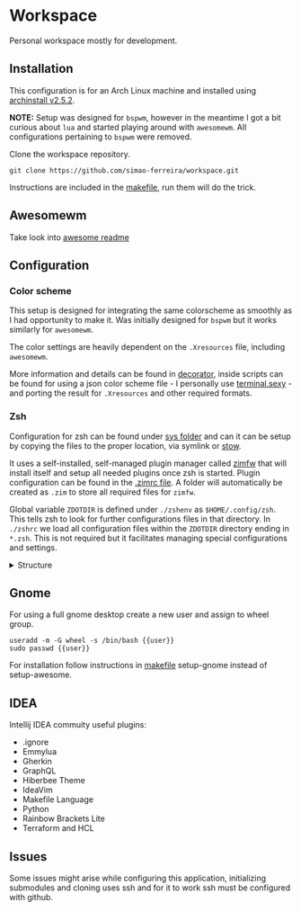 # Workspace

Personal workspace mostly for development.

## Installation

This configuration is for an Arch Linux machine and installed
using [archinstall v2.5.2](https://github.com/archlinux/archinstall/tree/v2.5.2).

**NOTE:** Setup was designed for `bspwm`, however in the meantime I got a bit curious
about `lua` and started playing around with `awesomewm`.
All configurations pertaining to `bspwm` were removed.

Clone the workspace repository.

```shell
git clone https://github.com/simao-ferreira/workspace.git
```

Instructions are included in the [makefile](./makefile), run them will do the trick.

## Awesomewm

Take look into [awesome readme](./sys/.config/awesome/README.md)

## Configuration

### Color scheme

This setup is designed for integrating the same colorscheme as smoothly as I had opportunity to make it.
Was initially designed for `bspwm` but it works similarly for `awesomewm`.

The color settings are heavily dependent on the `.Xresources` file, including `awesomewm`.

More information and details can be found in [decorator](./sys/.config/decorator), inside scripts can be
found for using a json color scheme file - I personally use [terminal.sexy](https://terminal.sexy/) - and
porting the result for `.Xresources` and other required formats.

### Zsh

Configuration for zsh can be found under [sys folder](./sys) and can it can be setup by copying the files to the proper
location, via symlink or [stow](https://www.gnu.org/software/stow/).

It uses a self-installed, self-managed plugin manager called [zimfw](https://github.com/zimfw/zimfw) that will install
itself and setup all needed plugins once zsh is started.
Plugin configuration can be found in the [.zimrc file](./sys/.config/zsh/.zimrc).
A folder will automatically be created as `.zim` to store all required files for `zimfw`.

Global variable `ZDOTDIR` is defined under `./zshenv` as `$HOME/.config/zsh`. This tells zsh to look for further
configurations files in that directory.
In `./zshrc` we load all configuration files within the `ZDOTDIR` directory ending in `*.zsh`. This is not required but
it facilitates managing special configurations and settings.

<details>
<summary>Structure</summary>
<br>

```shell
.
├── .config
│   └── zsh
│       ├── 00-path.zsh
│       ├── 02-aliases.zsh
│       ├── 04-history.zsh
│       ├── 05-git.zsh
│       ├── ..
│       ├── 99-starship.zsh
│       ├── .zimrc
│       └── .zshrc
└── .zshenv
```

</details>

## Gnome

For using a full gnome desktop create a new user and assign to wheel group.

```shell
useradd -m -G wheel -s /bin/bash {{user}}
sudo passwd {{user}}
```

For installation follow instructions in [makefile](./arch-installation/makefile) setup-gnome instead of setup-awesome.

## IDEA

Intellij IDEA commuity useful plugins:

- .ignore
- Emmylua
- Gherkin
- GraphQL
- Hiberbee Theme
- IdeaVim
- Makefile Language
- Python
- Rainbow Brackets Lite
- Terraform and HCL

## Issues

Some issues might arise while configuring this application, initializing submodules and cloning uses ssh and for it to
work ssh must be configured with github.
